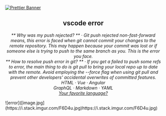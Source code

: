 [![Prettier Banner](https://unpkg.com/prettier-logo@1.0.3/images/prettier-banner-light.svg)](https://prettier.io)

<h2 align="center">vscode error</h2>

<p align="center">
  <em>
  ** Why was my push rejected? **
    · Git push rejected non-fast-forward means, this error is faced when git cannot commit your changes to the remote repository. This may happen because 
your commit was lost or if someone else is trying to push to the same branch as you. This is the error you face.
  </em>
  <br />
  <em>
    ** How to resolve push error in git? **
    · If you get a failed to push some refs to error, the main thing to do is git pull to bring your local repo up to date with the remote. Avoid employing the --force flag when using git pull and prevent other developers' accidental overwrites of committed features.
  </em>
  <br />
  <em>
    HTML
    · Vue
    · Angular
  </em>
  <br />
  <em>
    GraphQL
    · Markdown
    · YAML
  </em>
  <br />
  <em>
    <a href="https://prettier.io/docs/en/plugins.html">
      Your favorite language?
    </a>
  </em>
</p>
![error]([image.jpg](https://i.stack.imgur.com/F6D4u.jpg)https://i.stack.imgur.com/F6D4u.jpg)

